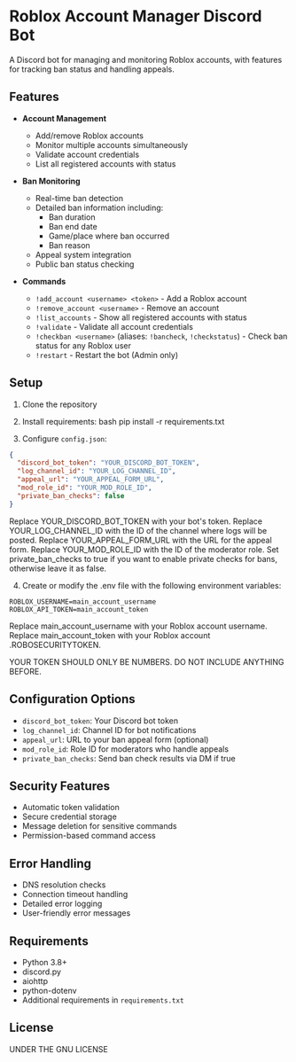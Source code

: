 # Roblox Account Manager Discord Bot

A Discord bot for managing and monitoring Roblox accounts, with features for tracking ban status and handling appeals.

## Features

- **Account Management**
  - Add/remove Roblox accounts
  - Monitor multiple accounts simultaneously
  - Validate account credentials
  - List all registered accounts with status

- **Ban Monitoring**
  - Real-time ban detection
  - Detailed ban information including:
    - Ban duration
    - Ban end date
    - Game/place where ban occurred
    - Ban reason
  - Appeal system integration
  - Public ban status checking

- **Commands**
  - `!add_account <username> <token>` - Add a Roblox account
  - `!remove_account <username>` - Remove an account
  - `!list_accounts` - Show all registered accounts with status
  - `!validate` - Validate all account credentials
  - `!checkban <username>` (aliases: `!bancheck`, `!checkstatus`) - Check ban status for any Roblox user
  - `!restart` - Restart the bot (Admin only)

## Setup

1. Clone the repository
2. Install requirements:
       bash
        pip install -r requirements.txt

3. Configure `config.json`:


```json
{
  "discord_bot_token": "YOUR_DISCORD_BOT_TOKEN",
  "log_channel_id": "YOUR_LOG_CHANNEL_ID",
  "appeal_url": "YOUR_APPEAL_FORM_URL",
  "mod_role_id": "YOUR_MOD_ROLE_ID",
  "private_ban_checks": false
}

```
Replace YOUR_DISCORD_BOT_TOKEN with your bot's token.
Replace YOUR_LOG_CHANNEL_ID with the ID of the channel where logs will be posted.
Replace YOUR_APPEAL_FORM_URL with the URL for the appeal form.
Replace YOUR_MOD_ROLE_ID with the ID of the moderator role.
Set private_ban_checks to true if you want to enable private checks for bans, otherwise leave it as false.


4. Create or modify the .env file with the following environment variables:
```.env
ROBLOX_USERNAME=main_account_username
ROBLOX_API_TOKEN=main_account_token
```
Replace main_account_username with your Roblox account username.
Replace main_account_token with your Roblox account .ROBOSECURITYTOKEN.

YOUR TOKEN SHOULD ONLY BE NUMBERS. DO NOT INCLUDE ANYTHING BEFORE.

## Configuration Options

- `discord_bot_token`: Your Discord bot token
- `log_channel_id`: Channel ID for bot notifications
- `appeal_url`: URL to your ban appeal form (optional)
- `mod_role_id`: Role ID for moderators who handle appeals
- `private_ban_checks`: Send ban check results via DM if true

## Security Features

- Automatic token validation
- Secure credential storage
- Message deletion for sensitive commands
- Permission-based command access

## Error Handling

- DNS resolution checks
- Connection timeout handling
- Detailed error logging
- User-friendly error messages

## Requirements

- Python 3.8+
- discord.py
- aiohttp
- python-dotenv
- Additional requirements in `requirements.txt`

## License

UNDER THE GNU LICENSE
